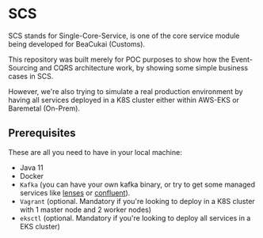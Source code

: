 # SCS
SCS stands for Single-Core-Service, is one of the core service module being developed for BeaCukai (Customs). 

This repository was built merely for POC purposes to show how the Event-Sourcing and CQRS architecture work, by showing some simple business cases in SCS. 

However, we're also trying to simulate a real production environment by having all services deployed in a K8S cluster either within AWS-EKS or Baremetal (On-Prem). 

## Prerequisites

These are all you need to have in your local machine:
- Java 11
- Docker
- `Kafka` (you can have your own kafka binary, or try to get some managed services like [lenses](https://lenses.io/) or [confluent](https://confluent.io/)).
- `Vagrant` (optional. Mandatory if you're looking to deploy in a K8S cluster with 1 master node and 2 worker nodes)
- `eksctl` (optional. Mandatory if you're looking to deploy all services in a EKS cluster)
